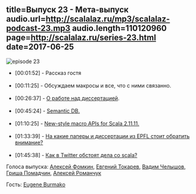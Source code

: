 title=Выпуск 23 - Мета-выпуск
audio.url=http://scalalaz.ru/mp3/scalalaz-podcast-23.mp3
audio.length=110120960
page=http://scalalaz.ru/series-23.html
date=2017-06-25
----
![episode 23](img/episode23.png)


<ul>
  <li>[00:01:52] - Рассказ гостя</li>
  </br>
  <li>[00:11:25] - Обсуждаем макросы и все, что с ними связанно.</li>
  </br>
  <li>[00:26:37] - <a href="https://infoscience.epfl.ch/record/226166">О работе над диссертацией</a>.</li>
  </br>
  <li>[00:45:24] - <a href="https://www.youtube.com/watch?v=FDtoQbn9ueU">Semantic DB.</a></li>
  </br>
  <li>[01:10:25] - <a href="https://github.com/scalamacros/scalamacros/pull/1">New-style macro APIs for Scala 2.11.11.</a></li>
  </br>
  <li>[01:33:39] - <a href="http://lamp.epfl.ch/publications">На какие паперы и диссертации из EPFL стоит обратить внимание?</a></li>
  </br>
  <li>[01:45:38] - <a href="https://twitter.com/coldenzero/status/870213350231298048">Как в Twitter обстоят дела со scala?</a></li>
</ul>


Голоса выпуска: [Алексей Фомкин](http://github.com/fomkin/korolev), [Евгений Токарев](http://github.com/strobe),
[Вадим Челышов](http://github.com/dos65), [Гриша Помадчин](https://github.com/pomadchin), [Алексей Романчук](http://github.com/13h3r)

Гость: [Eugene Burmako](https://github.com/xeno-by)
